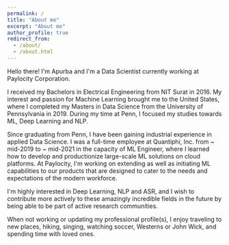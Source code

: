 ```yaml
---
permalink: /
title: "About me"
excerpt: "About me"
author_profile: true
redirect_from: 
  - /about/
  - /about.html
---
```


Hello there! I'm Apurba and I'm a Data Scientist currently working at Paylocity Corporation.

I received my Bachelors in Electrical Engineering from NIT Surat in 2016. My interest and passion for Machine Learning brought me to the United States, where I completed my Masters in Data Science from the University of Pennsylvania in 2019. During my time at Penn, I focused my studies towards ML, Deep Learning and NLP.

Since graduating from Penn, I have been gaining industrial experience in applied Data Science. I was a full-time employee at Quantiphi, Inc. from ~ mid-2019 to ~ mid-2021 in the capacity of ML Engineer, where I learned how to develop and productionize large-scale ML solutions on cloud platforms. At Paylocity, I'm working on extending as well as initiating ML capabilities to our products that are designed to cater to the needs and expectations of the modern workforce.

I'm highly interested in Deep Learning, NLP and ASR, and I wish to contribute more actively to these amazingly incredible fields in the future by being able to be part of active research communities.

When not working or updating my professional profile(s), I enjoy traveling to new places, hiking, singing, watching soccer, Westerns or John Wick, and spending time with loved ones.
